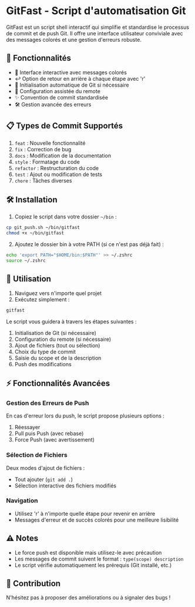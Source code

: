 # GitFast - Script d'automatisation Git

GitFast est un script shell interactif qui simplifie et standardise le processus de commit et de push Git. Il offre une interface utilisateur conviviale avec des messages colorés et une gestion d'erreurs robuste.

## 🚀 Fonctionnalités

- 🎨 Interface interactive avec messages colorés
- ↩️ Option de retour en arrière à chaque étape avec 'r'
- 🔄 Initialisation automatique de Git si nécessaire
- 🔗 Configuration assistée du remote
- ✨ Convention de commit standardisée
- 🛠️ Gestion avancée des erreurs

## 📋 Types de Commit Supportés

1. `feat` : Nouvelle fonctionnalité
2. `fix` : Correction de bug
3. `docs` : Modification de la documentation
4. `style` : Formatage du code
5. `refactor` : Restructuration du code
6. `test` : Ajout ou modification de tests
7. `chore` : Tâches diverses

## 🛠️ Installation

1. Copiez le script dans votre dossier `~/bin` :
```bash
cp git_push.sh ~/bin/gitfast
chmod +x ~/bin/gitfast
```

2. Ajoutez le dossier bin à votre PATH (si ce n'est pas déjà fait) :
```bash
echo 'export PATH="$HOME/bin:$PATH"' >> ~/.zshrc
source ~/.zshrc
```

## 🎯 Utilisation

1. Naviguez vers n'importe quel projet
2. Exécutez simplement :
```bash
gitfast
```

Le script vous guidera à travers les étapes suivantes :
1. Initialisation de Git (si nécessaire)
2. Configuration du remote (si nécessaire)
3. Ajout de fichiers (tout ou sélection)
4. Choix du type de commit
5. Saisie du scope et de la description
6. Push des modifications

## ⚡ Fonctionnalités Avancées

### Gestion des Erreurs de Push
En cas d'erreur lors du push, le script propose plusieurs options :
1. Réessayer
2. Pull puis Push (avec rebase)
3. Force Push (avec avertissement)

### Sélection de Fichiers
Deux modes d'ajout de fichiers :
- Tout ajouter (`git add .`)
- Sélection interactive des fichiers modifiés

### Navigation
- Utilisez 'r' à n'importe quelle étape pour revenir en arrière
- Messages d'erreur et de succès colorés pour une meilleure lisibilité

## ⚠️ Notes

- Le force push est disponible mais utilisez-le avec précaution
- Les messages de commit suivent le format : `type(scope) description`
- Le script vérifie automatiquement les prérequis (Git installé, etc.)

## 🤝 Contribution

N'hésitez pas à proposer des améliorations ou à signaler des bugs !
